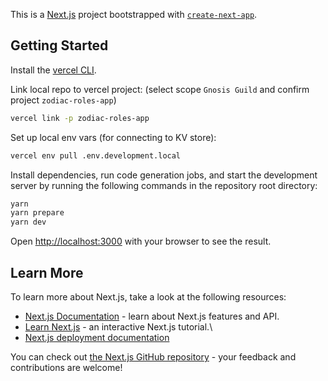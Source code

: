 This is a [Next.js](https://nextjs.org/) project bootstrapped with [`create-next-app`](https://github.com/vercel/next.js/tree/canary/packages/create-next-app).

## Getting Started

Install the [vercel CLI](https://vercel.com/docs/cli).

Link local repo to vercel project: (select scope `Gnosis Guild` and confirm project `zodiac-roles-app`)

```bash
vercel link -p zodiac-roles-app
```

Set up local env vars (for connecting to KV store):

```bash
vercel env pull .env.development.local
```

Install dependencies, run code generation jobs, and start the development server by running the following commands in the repository root directory:

```bash
yarn
yarn prepare
yarn dev
```

Open [http://localhost:3000](http://localhost:3000) with your browser to see the result.

## Learn More

To learn more about Next.js, take a look at the following resources:

- [Next.js Documentation](https://nextjs.org/docs) - learn about Next.js features and API.
- [Learn Next.js](https://nextjs.org/learn) - an interactive Next.js tutorial.\
- [Next.js deployment documentation](https://nextjs.org/docs/deployment)

You can check out [the Next.js GitHub repository](https://github.com/vercel/next.js/) - your feedback and contributions are welcome!
